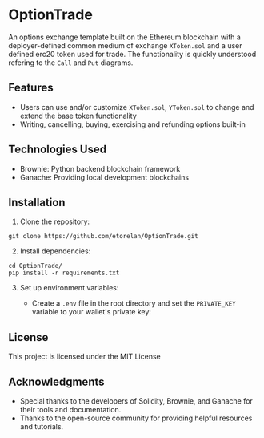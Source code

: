 # OptionTrade
An options exchange template built on the Ethereum blockchain with a deployer-defined common medium of exchange `XToken.sol` and a user defined erc20 token used for trade. The functionality is quickly understood refering to the `Call` and `Put` diagrams. 


## Features

- Users can use and/or customize `XToken.sol`, `YToken.sol` to change and extend the base token functionality
- Writing, cancelling, buying, exercising and refunding options built-in

## Technologies Used

- Brownie: Python backend blockchain framework
- Ganache: Providing local development blockchains

## Installation

1. Clone the repository:

```
git clone https://github.com/etorelan/OptionTrade.git
```

2. Install dependencies:

```
cd OptionTrade/
pip install -r requirements.txt
```

3. Set up environment variables:

   - Create a `.env` file in the root directory and set the `PRIVATE_KEY` variable to your wallet's private key:


## License

This project is licensed under the MIT License

## Acknowledgments

- Special thanks to the developers of Solidity, Brownie, and Ganache for their tools and documentation.
- Thanks to the open-source community for providing helpful resources and tutorials.